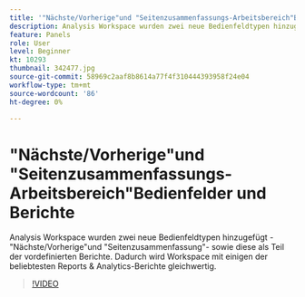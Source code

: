 ```yaml
---
title: '"Nächste/Vorherige"und "Seitenzusammenfassungs-Arbeitsbereich"Bedienfelder und Berichte'
description: Analysis Workspace wurden zwei neue Bedienfeldtypen hinzugefügt - "Weiter/Zurück"und "Seitenzusammenfassung"- sowie sie als Teil der vordefinierten Berichte aufgelistet. Diese bringen... (Beschreibungen sollten zwischen 60 und 160 Zeichen lang sein)
feature: Panels
role: User
level: Beginner
kt: 10293
thumbnail: 342477.jpg
source-git-commit: 58969c2aaf8b8614a77f4f310444393958f24e04
workflow-type: tm+mt
source-wordcount: '86'
ht-degree: 0%

---
```



# &quot;Nächste/Vorherige&quot;und &quot;Seitenzusammenfassungs-Arbeitsbereich&quot;Bedienfelder und Berichte

Analysis Workspace wurden zwei neue Bedienfeldtypen hinzugefügt - &quot;Nächste/Vorherige&quot;und &quot;Seitenzusammenfassung&quot;- sowie diese als Teil der vordefinierten Berichte. Dadurch wird Workspace mit einigen der beliebtesten Reports &amp; Analytics-Berichte gleichwertig.

>[!VIDEO](https://video.tv.adobe.com/v/342477/?quality=12&learn=on)
